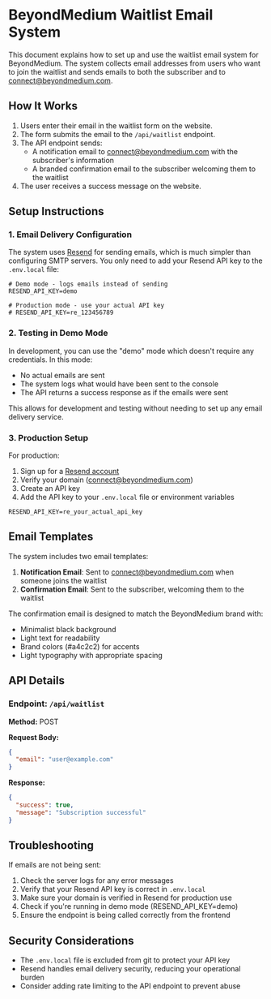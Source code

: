 # BeyondMedium Waitlist Email System

This document explains how to set up and use the waitlist email system for BeyondMedium. The system collects email addresses from users who want to join the waitlist and sends emails to both the subscriber and to connect@beyondmedium.com.

## How It Works

1. Users enter their email in the waitlist form on the website.
2. The form submits the email to the `/api/waitlist` endpoint.
3. The API endpoint sends:
   - A notification email to connect@beyondmedium.com with the subscriber's information
   - A branded confirmation email to the subscriber welcoming them to the waitlist
4. The user receives a success message on the website.

## Setup Instructions

### 1. Email Delivery Configuration

The system uses [Resend](https://resend.com) for sending emails, which is much simpler than configuring SMTP servers. You only need to add your Resend API key to the `.env.local` file:

```
# Demo mode - logs emails instead of sending
RESEND_API_KEY=demo

# Production mode - use your actual API key
# RESEND_API_KEY=re_123456789
```

### 2. Testing in Demo Mode

In development, you can use the "demo" mode which doesn't require any credentials. In this mode:

- No actual emails are sent
- The system logs what would have been sent to the console
- The API returns a success response as if the emails were sent

This allows for development and testing without needing to set up any email delivery service.

### 3. Production Setup

For production:

1. Sign up for a [Resend account](https://resend.com)
2. Verify your domain (connect@beyondmedium.com)
3. Create an API key
4. Add the API key to your `.env.local` file or environment variables

```
RESEND_API_KEY=re_your_actual_api_key
```

## Email Templates

The system includes two email templates:

1. **Notification Email**: Sent to connect@beyondmedium.com when someone joins the waitlist
2. **Confirmation Email**: Sent to the subscriber, welcoming them to the waitlist

The confirmation email is designed to match the BeyondMedium brand with:
- Minimalist black background
- Light text for readability
- Brand colors (#a4c2c2) for accents
- Light typography with appropriate spacing

## API Details

### Endpoint: `/api/waitlist`

**Method:** POST

**Request Body:**
```json
{
  "email": "user@example.com"
}
```

**Response:**
```json
{
  "success": true,
  "message": "Subscription successful"
}
```

## Troubleshooting

If emails are not being sent:

1. Check the server logs for any error messages
2. Verify that your Resend API key is correct in `.env.local`
3. Make sure your domain is verified in Resend for production use
4. Check if you're running in demo mode (RESEND_API_KEY=demo)
5. Ensure the endpoint is being called correctly from the frontend

## Security Considerations

- The `.env.local` file is excluded from git to protect your API key
- Resend handles email delivery security, reducing your operational burden
- Consider adding rate limiting to the API endpoint to prevent abuse 